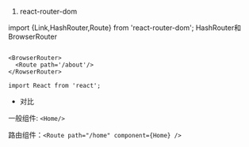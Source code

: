 1. react-router-dom

import {Link,HashRouter,Route} from 'react-router-dom';
HashRouter和BrowserRouter
```<Link to='/home'></Link>

<BrowserRouter>
  <Route path='/about'/>
</RowserRouter>

import React from 'react';
```
- 对比

一般组件: `<Home/>`

路由组件：`<Route path="/home" component={Home} />`

